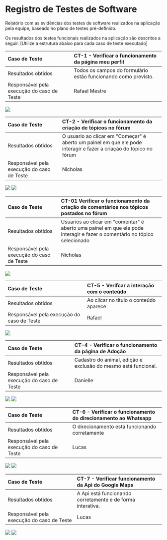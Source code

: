 # Registro de Testes de Software

Relatório com as evidências dos testes de software realizados na aplicação pela equipe, baseado no plano de testes pré-definido.

Os resultados dos testes funcionais realizados na aplicação são descritos a seguir. [Utilize a estrutura abaixo para cada caso de teste executado]

|Caso de Teste    | CT-1 - Verificar o funcionamento da página meu perfil |
|:---|:---|
| Resultados obtidos | Todos os campos do formulário estão funcionando como previsto. |
| Responsável pela execução do caso de Teste | Rafael Mestre |

</figure>
<img src= "https://github.com/ICEI-PUC-Minas-PMV-ADS/pmv-ads-2024-2-e1-proj-web-t3-cuidapet/blob/main/documentos/img/CT-1.png?raw=true"
</fugure>

|Caso de Teste    | CT-2 - Verificar o funcionamento da criação de tópicos no fórum |
|:---|:---|
| Resultados obtidos | O usuario ao clicar em "Começar" é aberto um painel em que ele pode interagir e fazer a criação do tópico no fórum  |
| Responsável pela execução do caso de Teste | Nicholas |

</figure>
<img src= "https://github.com/ICEI-PUC-Minas-PMV-ADS/pmv-ads-2024-2-e1-proj-web-t3-cuidapet/blob/main/documentos/img/testeforum.jpg"
</fugure>

</figure>
<img src= "https://github.com/ICEI-PUC-Minas-PMV-ADS/pmv-ads-2024-2-e1-proj-web-t3-cuidapet/blob/main/documentos/img/teste2forum.png"
  </fugure>

|Caso de Teste    | CT-01 Verificar o funcionamento da criação de comentários nos tópicos postados no fórum|
|:---|:---|
| Resultados obtidos | Usuarios ao clicar em "comentar" é aberto uma painel em que ele pode interagir e fazer o comentário no tópico selecionado  |
| Responsável pela execução do caso de Teste | Nicholas |

</figure>
<img src= "https://github.com/ICEI-PUC-Minas-PMV-ADS/pmv-ads-2024-2-e1-proj-web-t3-cuidapet/blob/main/documentos/img/testecom.png"
</fugure>

|Caso de Teste    | CT-5 - Verifcar a interação com o conteúdo |
|:---|:---|
| Resultados obtidos | Ao clicar no título o conteúdo aparece  |
| Responsável pela execução do caso de Teste | Rafael |

</figure>
<img src= "https://github.com/ICEI-PUC-Minas-PMV-ADS/pmv-ads-2024-2-e1-proj-web-t3-cuidapet/blob/main/documentos/img/teste5.png.png"
</fugure>

|Caso de Teste    | CT-4 - Verificar o funcionamento da página de Adoção |
|:---|:---|
| Resultados obtidos | Cadastro do animal, edição e exclusão do mesmo está funcional.  |
| Responsável pela execução do caso de Teste | Danielle |

</figure>
<img src= "https://github.com/ICEI-PUC-Minas-PMV-ADS/pmv-ads-2024-2-e1-proj-web-t3-cuidapet/blob/main/documentos/img/TelaCadastroAdocao.jpg"
</fugure>

</figure>
<img src= "https://github.com/ICEI-PUC-Minas-PMV-ADS/pmv-ads-2024-2-e1-proj-web-t3-cuidapet/blob/main/documentos/img/AnimaisCadastrados.jpg"
</fugure>

|Caso de Teste    | CT-6 - Verificar o funcionamento do direcionamento ao Whatsapp |
|:---|:---|
| Resultados obtidos | O direcionamento está funcionando corretamente |
| Responsável pela execução do caso de Teste | Lucas |

</figure>
<img src= "https://github.com/ICEI-PUC-Minas-PMV-ADS/pmv-ads-2024-2-e1-proj-web-t3-cuidapet/blob/main/documentos/img/testeíconewhatsapp.png"
  </fugure>

</figure>
  <img src= "https://github.com/ICEI-PUC-Minas-PMV-ADS/pmv-ads-2024-2-e1-proj-web-t3-cuidapet/blob/main/documentos/img/whatsappclinica.png"
 </fugure>


|Caso de Teste    | CT-7 - Verificar funcionamento da Api do Google Maps |
|:---|:---|
| Resultados obtidos | A Api está funcionando corretamente e de forma interativa. |
| Responsável pela execução do caso de Teste | Lucas |

</figure>
<img src= "https://github.com/ICEI-PUC-Minas-PMV-ADS/pmv-ads-2024-2-e1-proj-web-t3-cuidapet/blob/main/documentos/img/mapsclinica.png"
  </fugure>

</figure>
  <img src= "https://github.com/ICEI-PUC-Minas-PMV-ADS/pmv-ads-2024-2-e1-proj-web-t3-cuidapet/blob/main/documentos/img/mapsclinica3d.png"
 </fugure>
